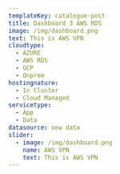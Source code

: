 ```yaml
---
templateKey: catalogue-post
title: Dashboard 3 AWS RDS
image: /img/dashboard.png
text: This is AWS VPN
cloudtype: 
  - AZURE
  - AWS RDS
  - GCP
  - Onprem
hostingnature: 
  - In Cluster
  - Cloud Managed
servicetype: 
  - App
  - Data
datasource: new data
slider:
  - image: /img/dashboard.png
    name: AWS VPN
    text: This is AWS VPN
---
```

